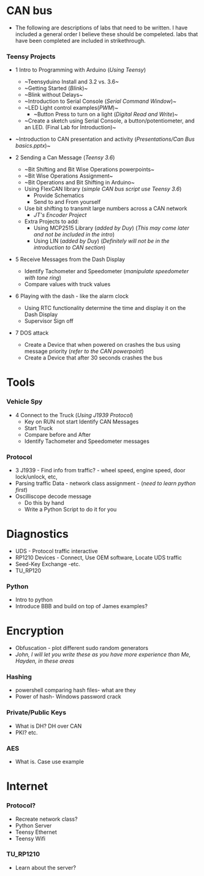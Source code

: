# CAN bus
* The following are descriptions of labs that need to be written. I have included a general order I believe these should be compeleted.
labs that have been completed are included in strikethrough. 
### Teensy Projects
* 1 Intro to Programming with Arduino (_Using Teensy_)
	- ~Teensyduino Install and 3.2 vs. 3.6~
	- ~Getting Started (_Blink_)~
	- ~Blink without Delays~
	- ~Introduction to Serial Console (_Serial Command Window_)~
	- ~LED Light control examples(_PWM_)~
		- ~Button Press to turn on a light (_Digital Read and Write_)~
	- ~Create a sketch using Serial Console, a button/potentiometer, and an LED. (Final Lab for Introduction)~
	
* ~Introduction to CAN presentation and activity (_Presentations/Can Bus basics.pptx_)~
* 2 Sending a Can Message (_Teensy 3.6_)
	- ~Bit Shifting and Bit Wise Operations powerpoints~
	- ~Bit Wise Operations Assignment~
	- ~Bit Operations and Bit Shifting in Arduino~
	- Using FlexCAN library (_simple CAN bus script use Teensy 3.6_)
		- Provide Schematics
		- Send to and From yourself
	- Use bit shifting to transmit large numbers across a CAN network
		- _JT's Encoder Project_
	- Extra Projects to add:
		- Using MCP2515 Library (_added by Duy_) (_This may come later and not be included in the intro_)
		- Using LIN (_added by Duy_) (_Definitely will not be in the introduction to CAN section_)
	
* 5 Receive Messages from the Dash Display
	- Identify Tachometer and Speedometer (_manipulate speedometer with tone ring_)
	- Compare values with truck values
* 6 Playing with the dash - like the alarm clock
	- Using RTC functionality determine the time and display it on the Dash Display
	- Supervisor Sign off
* 7 DOS attack
	- Create a Device that when powered on crashes the bus using message priority (_refer to the CAN powerpoint_)
	- Create a Device that after 30 seconds crashes the bus
# Tools
### Vehicle Spy
* 4 Connect to the Truck (_Using J1939 Protocol_)
	- Key on RUN not start Identify CAN Messages
	- Start Truck
	- Compare before and After
	- Identify Tachometer and Speedometer messages

### Protocol
* 3 J1939 - Find info from traffic? - wheel speed, engine speed, door lock/unlock, etc, 
* Parsing traffic Data - network class assignment - (_need to learn python first_)
* Oscilliscope decode message
	- Do this by hand
	- Write a Python Script to do it for you

# Diagnostics
* UDS - Protocol traffic interactive
* RP1210 Devices - Connect, Use OEM software, Locate UDS traffic
* Seed-Key Exchange -etc.
* TU_RP120 

### Python
* Intro to python
* Introduce BBB and build on top of James examples?





# Encryption
* Obfuscation - plot different sudo random generators
* _John, I will let you write these as you have more experience than Me, Hayden, in these areas_
### Hashing
* powershell comparing hash files- what are they
* Power of hash- Windows password crack
### Private/Public Keys
* What is DH? DH over CAN
* PKI? etc.
### AES
* What is. Case use example

# Internet
### Protocol?
* Recreate network class?
* Python Server 
* Teensy Ethernet
* Teensy Wifi
### TU_RP1210
* Learn about the server?
